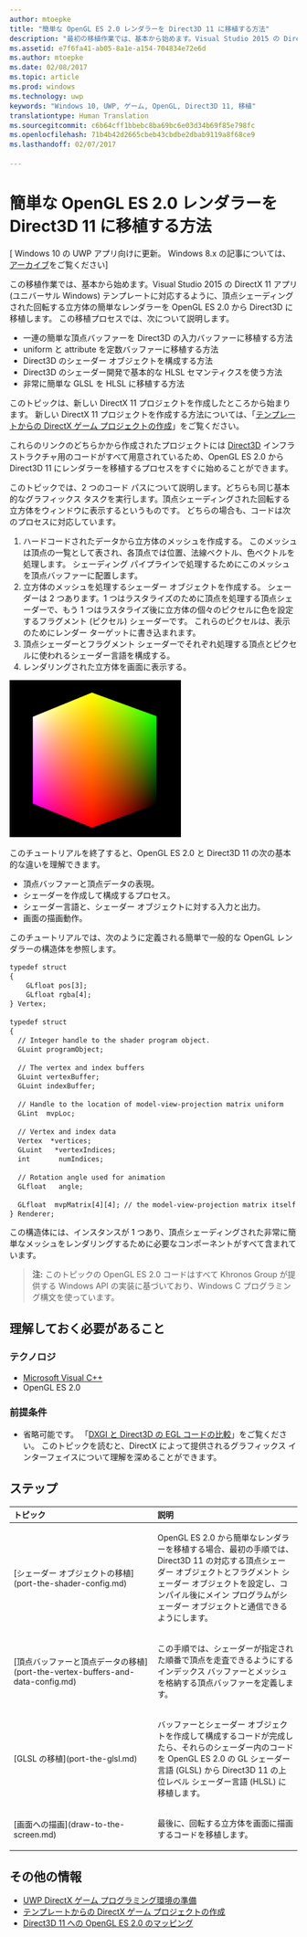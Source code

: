 ```yaml
---
author: mtoepke
title: "簡単な OpenGL ES 2.0 レンダラーを Direct3D 11 に移植する方法"
description: "最初の移植作業では、基本から始めます。Visual Studio 2015 の DirectX 11 アプリ (ユニバーサル Windows) テンプレートに対応するように、頂点シェーディングされた回転する立方体の簡単なレンダラーを OpenGL ES 2.0 から Direct3D に移植します。"
ms.assetid: e7f6fa41-ab05-8a1e-a154-704834e72e6d
ms.author: mtoepke
ms.date: 02/08/2017
ms.topic: article
ms.prod: windows
ms.technology: uwp
keywords: "Windows 10, UWP, ゲーム, OpenGL, Direct3D 11, 移植"
translationtype: Human Translation
ms.sourcegitcommit: c6b64cff1bbebc8ba69bc6e03d34b69f85e798fc
ms.openlocfilehash: 71b4b42d2665cbeb43cbdbe2dbab9119a8f68ce9
ms.lasthandoff: 02/07/2017

---
```


# <a name="how-to-port-a-simple-opengl-es-20-renderer-to-direct3d-11"></a>簡単な OpenGL ES 2.0 レンダラーを Direct3D 11 に移植する方法


\[ Windows 10 の UWP アプリ向けに更新。 Windows 8.x の記事については、[アーカイブ](http://go.microsoft.com/fwlink/p/?linkid=619132)をご覧ください\]

この移植作業では、基本から始めます。Visual Studio 2015 の DirectX 11 アプリ (ユニバーサル Windows) テンプレートに対応するように、頂点シェーディングされた回転する立方体の簡単なレンダラーを OpenGL ES 2.0 から Direct3D に移植します。 この移植プロセスでは、次について説明します。

-   一連の簡単な頂点バッファーを Direct3D の入力バッファーに移植する方法
-   uniform と attribute を定数バッファーに移植する方法
-   Direct3D のシェーダー オブジェクトを構成する方法
-   Direct3D のシェーダー開発で基本的な HLSL セマンティクスを使う方法
-   非常に簡単な GLSL を HLSL に移植する方法

このトピックは、新しい DirectX 11 プロジェクトを作成したところから始まります。 新しい DirectX 11 プロジェクトを作成する方法については、「[テンプレートからの DirectX ゲーム プロジェクトの作成](user-interface.md)」をご覧ください。

これらのリンクのどちらかから作成されたプロジェクトには [Direct3D](https://msdn.microsoft.com/library/windows/desktop/ff476345) インフラストラクチャ用のコードがすべて用意されているため、OpenGL ES 2.0 から Direct3D 11 にレンダラーを移植するプロセスをすぐに始めることができます。

このトピックでは、2 つのコード パスについて説明します。どちらも同じ基本的なグラフィックス タスクを実行します。頂点シェーディングされた回転する立方体をウィンドウに表示するというものです。 どちらの場合も、コードは次のプロセスに対応しています。

1.  ハードコードされたデータから立方体のメッシュを作成する。 このメッシュは頂点の一覧として表され、各頂点では位置、法線ベクトル、色ベクトルを処理します。 シェーディング パイプラインで処理するためにこのメッシュを頂点バッファーに配置します。
2.  立方体のメッシュを処理するシェーダー オブジェクトを作成する。 シェーダーは 2 つあります。1 つはラスタライズのために頂点を処理する頂点シェーダーで、もう 1 つはラスタライズ後に立方体の個々のピクセルに色を設定するフラグメント (ピクセル) シェーダーです。 これらのピクセルは、表示のためにレンダー ターゲットに書き込まれます。
3.  頂点シェーダーとフラグメント シェーダーでそれぞれ処理する頂点とピクセルに使われるシェーダー言語を構成する。
4.  レンダリングされた立方体を画面に表示する。

![OpenGL の単純な立方体](images/simple-opengl-cube.png)

このチュートリアルを終了すると、OpenGL ES 2.0 と Direct3D 11 の次の基本的な違いを理解できます。

-   頂点バッファーと頂点データの表現。
-   シェーダーを作成して構成するプロセス。
-   シェーダー言語と、シェーダー オブジェクトに対する入力と出力。
-   画面の描画動作。

このチュートリアルでは、次のように定義される簡単で一般的な OpenGL レンダラーの構造体を参照します。

``` syntax
typedef struct 
{
    GLfloat pos[3];        
    GLfloat rgba[4];
} Vertex;

typedef struct
{
  // Integer handle to the shader program object.
  GLuint programObject;

  // The vertex and index buffers
  GLuint vertexBuffer;
  GLuint indexBuffer;

  // Handle to the location of model-view-projection matrix uniform
  GLint  mvpLoc; 
   
  // Vertex and index data
  Vertex  *vertices;
  GLuint   *vertexIndices;
  int       numIndices;

  // Rotation angle used for animation
  GLfloat   angle;

  GLfloat  mvpMatrix[4][4]; // the model-view-projection matrix itself
} Renderer;
```

この構造体には、インスタンスが 1 つあり、頂点シェーディングされた非常に簡単なメッシュをレンダリングするために必要なコンポーネントがすべて含まれています。

> **注:** このトピックの OpenGL ES 2.0 コードはすべて Khronos Group が提供する Windows API の実装に基づいており、Windows C プログラミング構文を使っています。

 

## <a name="what-you-need-to-know"></a>理解しておく必要があること


### <a name="technologies"></a>テクノロジ

-   [Microsoft Visual C++](http://msdn.microsoft.com/library/vstudio/60k1461a.aspx)
-   OpenGL ES 2.0

### <a name="prerequisites"></a>前提条件

-   省略可能です。 「[DXGI と Direct3D の EGL コードの比較](moving-from-egl-to-dxgi.md)」をご覧ください。 このトピックを読むと、DirectX によって提供されるグラフィックス インターフェイスについて理解を深めることができます。

## <a name="span-idkeylinksstepsheadingspansteps"></a><span id="keylinks_steps_heading"></span>ステップ


<table>
<colgroup>
<col width="50%" />
<col width="50%" />
</colgroup>
<thead>
<tr class="header">
<th align="left">トピック</th>
<th align="left">説明</th>
</tr>
</thead>
<tbody>
<tr class="odd">
<td align="left"><p>[シェーダー オブジェクトの移植](port-the-shader-config.md)</p></td>
<td align="left"><p>OpenGL ES 2.0 から簡単なレンダラーを移植する場合、最初の手順では、Direct3D 11 の対応する頂点シェーダー オブジェクトとフラグメント シェーダー オブジェクトを設定し、コンパイル後にメイン プログラムがシェーダー オブジェクトと通信できるようにします。</p></td>
</tr>
<tr class="even">
<td align="left"><p>[頂点バッファーと頂点データの移植](port-the-vertex-buffers-and-data-config.md)</p></td>
<td align="left"><p>この手順では、シェーダーが指定された順番で頂点を走査できるようにするインデックス バッファーとメッシュを格納する頂点バッファーを定義します。</p></td>
</tr>
<tr class="odd">
<td align="left"><p>[GLSL の移植](port-the-glsl.md)</p></td>
<td align="left"><p>バッファーとシェーダー オブジェクトを作成して構成するコードが完成したら、それらのシェーダー内のコードを OpenGL ES 2.0 の GL シェーダー言語 (GLSL) から Direct3D 11 の上位レベル シェーダー言語 (HLSL) に移植します。</p></td>
</tr>
<tr class="even">
<td align="left"><p>[画面への描画](draw-to-the-screen.md)</p></td>
<td align="left"><p>最後に、回転する立方体を画面に描画するコードを移植します。</p></td>
</tr>
</tbody>
</table>

 

## <a name="span-idadditionalresourcesspanadditional-resources"></a><span id="additional_resources"></span>その他の情報


-   [UWP DirectX ゲーム プログラミング環境の準備](prepare-your-dev-environment-for-windows-store-directx-game-development.md)
-   [テンプレートからの DirectX ゲーム プロジェクトの作成](user-interface.md)
-   [Direct3D 11 への OpenGL ES 2.0 のマッピング](map-concepts-and-infrastructure.md)

 

 





